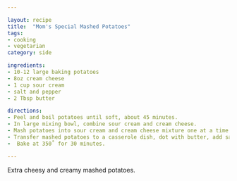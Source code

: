 ```yaml
---

layout: recipe
title:  "Mom's Special Mashed Potatoes"
tags: 
- cooking
- vegetarian
category: side

ingredients:
- 10-12 large baking potatoes
- 8oz cream cheese
- 1 cup sour cream
- salt and pepper
- 2 Tbsp butter

directions:
- Peel and boil potatoes until soft, about 45 minutes. 
- In large mixing bowl, combine sour cream and cream cheese. 
- Mash potatoes into sour cream and cream cheese mixture one at a time. 
- Transfer mashed potatoes to a casserole dish, dot with butter, add salt and pepper to taste.
-  Bake at 350˚ for 30 minutes.

---
```


Extra cheesy and creamy mashed potatoes.